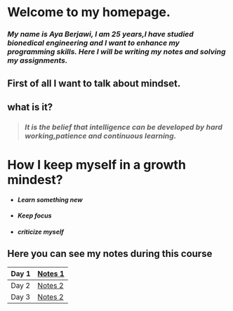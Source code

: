 
#  Welcome to my homepage.

### *My name is Aya Berjawi, I am 25 years,I have studied bionedical engineering and I want to enhance my programming skills. Here I will be writing my notes and solving my assignments.*

## First of all I want to talk about mindset.

## what is it?


> ###  *It is the belief that intelligence can be developed by hard working,patience and continuous learning.* 

# How I keep myself in a growth mindest?
- ####   ***Learn something new***
- ####  ***Keep focus*** 
- ####  ***criticize myself*** 

## Here you can see my notes during this course
| Day 1  | [Notes 1](https://ayaabe95.github.io/reading-notes/)  |
| ------ | ----------------------------------------------------  |     
| Day 2  | [Notes 2](https://ayaabe95.github.io/reading-notes2/) |
| Day 3  | [Notes 2](https://ayaabe95.github.io/readingnotes-3/) |





